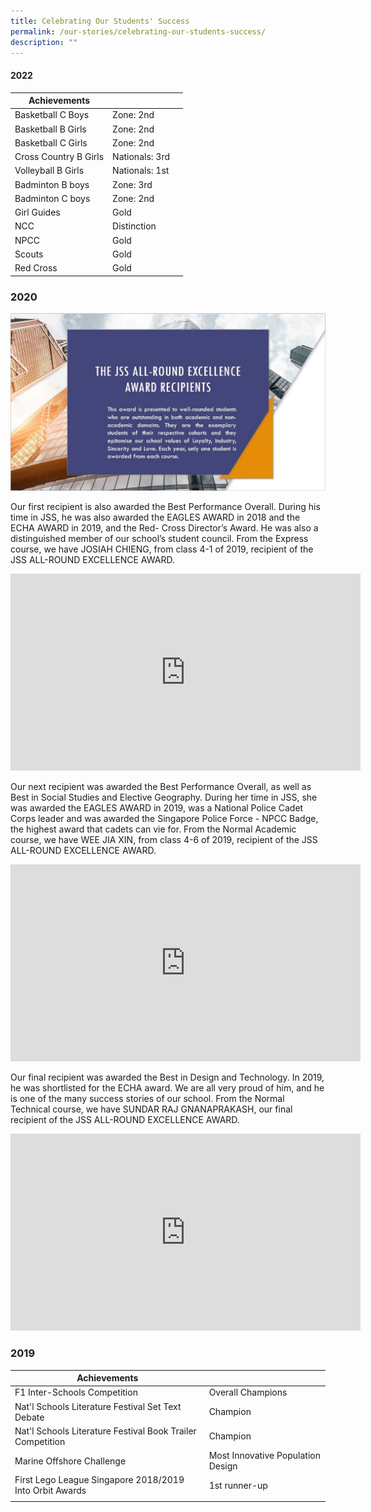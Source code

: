 ```yaml
---
title: Celebrating Our Students' Success
permalink: /our-stories/celebrating-our-students-success/
description: ""
---
```

#### 2022

| Achievements |  |  |
| -------- | -------- | -------- |
| Basketball C Boys    |Zone: 2nd     |     |
| Basketball B Girls    |Zone: 2nd     |      |
| Basketball C Girls    |Zone: 2nd     |      |
| Cross Country B Girls    |Nationals: 3rd    |      
| Volleyball B Girls  |Nationals: 1st     |      |
| Badminton B boys    |Zone: 3rd    |      |
| Badminton C boys    |Zone: 2nd    |      |
| Girl Guides    |Gold   |      |
|NCC    |Distinction   |      |
|NPCC    |Gold   |      |
|Scouts    |Gold   |      |
|Red Cross    |Gold   |      |

### 2020

![](/images/JSS%20All%20Round%20Excellence%20Award%20Recipients.jpg)

Our first recipient is also awarded the Best Performance Overall. During his time in JSS, he was also awarded the EAGLES AWARD in 2018 and the ECHA AWARD in 2019, and the Red- Cross Director’s Award. He was also a distinguished member of our school’s student council. From the Express course, we have JOSIAH CHIENG, from class 4-1 of 2019, recipient of the JSS ALL-ROUND EXCELLENCE AWARD.

<iframe width="560" height="315" src="https://www.youtube.com/embed/odVktS-g1nA?start=2" title="YouTube video player" frameborder="0" allow="accelerometer; autoplay; clipboard-write; encrypted-media; gyroscope; picture-in-picture" allowfullscreen></iframe>

Our next recipient was awarded the Best Performance Overall, as well as Best in Social Studies and Elective Geography. During her time in JSS, she was awarded the EAGLES AWARD in 2019, was a National Police Cadet Corps leader and was awarded the Singapore Police Force - NPCC Badge, the highest award that cadets can vie for. From the Normal Academic course, we have WEE JIA XIN, from class 4-6 of 2019, recipient of the JSS ALL-ROUND EXCELLENCE AWARD.

<iframe width="560" height="315" src="https://www.youtube.com/embed/TD79UdHc5Ng" title="YouTube video player" frameborder="0" allow="accelerometer; autoplay; clipboard-write; encrypted-media; gyroscope; picture-in-picture" allowfullscreen></iframe>

Our final recipient was awarded the Best in Design and Technology. In 2019, he was shortlisted for the ECHA award. We are all very proud of him, and he is one of the many success stories of our school. From the Normal Technical course, we have SUNDAR RAJ GNANAPRAKASH, our final recipient of the JSS ALL-ROUND EXCELLENCE AWARD.

<iframe width="560" height="315" src="https://www.youtube.com/embed/oF2U98s8RGg?start=1" title="YouTube video player" frameborder="0" allow="accelerometer; autoplay; clipboard-write; encrypted-media; gyroscope; picture-in-picture" allowfullscreen></iframe>

### 2019

| Achievements |  |
| --- | --- |
| F1 Inter-Schools Competition | Overall Champions |
| Nat'l Schools Literature Festival Set Text Debate | Champion |
| Nat'l Schools Literature Festival Book Trailer Competition | Champion |
| Marine Offshore Challenge | Most Innovative Population Design |
| First Lego League Singapore 2018/2019 Into Orbit Awards | 1st runner-up |
| | |